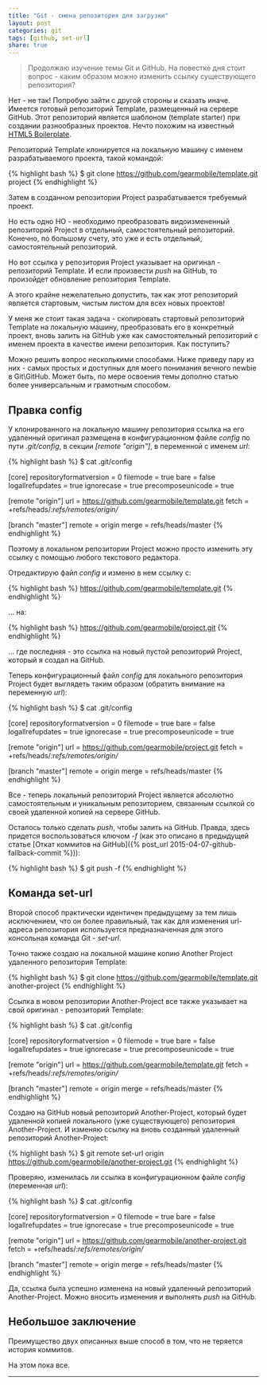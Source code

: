 ```yaml
---
title: "Git - смена репозитория для загрузки"
layout: post
categories: git
tags: [github, set-url]
share: true
---
```


> Продолжаю изучение темы Git и GitHub. На повестке дня стоит вопрос - каким образом можно изменить ссылку существующего репозитория?

Нет - не так! Попробую зайти с другой стороны и сказать иначе. Имеется готовый репозиторий Template, размещенный на сервере GitHub. Этот репозиторий является шаблоном (template starter) при создании разнообразных проектов. Нечто похожим на известный [HTML5 Boilerplate][1].

Репозиторий Template клонируется на локальную машину с именем разрабатываемого проекта, такой командой:

{% highlight bash %}
$ git clone https://github.com/gearmobile/template.git project
{% endhighlight %}

Затем в созданном репозитории Project разрабатывается требуемый проект.

Но есть одно НО - необходимо преобразовать видоизмененный репозиторий Project в отдельный, самостоятельный репозиторий. Конечно, по большому счету, это уже и есть отдельный, самостоятельный репозиторий.

Но вот ссылка у репозитория Project указывает на оригинал - репозиторий Template. И если произвести _push_ на GitHub, то произойдет обновление репозитория Template.

А этого крайне нежелательно допустить, так как этот репозиторий является стартовым, чистым листом для всех новых проектов!

У меня же стоит такая задача - скопировать стартовый репозиторий  Template на локальную машину, преобразовать его в конкретный проект, вновь залить на GitHub уже как самостоятельный репозиторий с именем проекта в качестве имени репозитория. Как поступить?

Можно решить вопрос несколькими способами. Ниже приведу пару из них - самых простых и доступных для моего понимания вечного newbie в Git\GitHub. Может быть, по мере освоения темы дополню статью более универсальным и грамотным способом.

## Правка config

У клонированного на локальную машину репозитория ссылка на его удаленный оригинал размещена в конфигурационном файле _config_ по пути _.git/config_, в секции _[remote "origin"]_, в переменной с именем _url_:

{% highlight bash %}
$ cat .git/config

[core]
  repositoryformatversion = 0
  filemode = true
  bare = false
  logallrefupdates = true
  ignorecase = true
  precomposeunicode = true

[remote "origin"]
  url = https://github.com/gearmobile/template.git
  fetch = +refs/heads/*:refs/remotes/origin/*

[branch "master"]
  remote = origin
  merge = refs/heads/master
{% endhighlight %}

Поэтому в локальном репозитории Project можно просто изменить эту ссылку с помощью любого текстового редактора.

Отредактирую файл _config_ и изменю в нем ссылку с:

{% highlight bash %}
https://github.com/gearmobile/template.git
{% endhighlight %}

... на:

{% highlight bash %}
https://github.com/gearmobile/project.git
{% endhighlight %}

... где последняя - это ссылка на новый пустой репозиторий Project, который я создал на GitHub.

Теперь конфигурационный файл _config_ для локального репозитория Project будет выглядеть таким образом (обратить внимание на переменную _url_):

{% highlight bash %}
$ cat .git/config

[core]
  repositoryformatversion = 0
  filemode = true
  bare = false
  logallrefupdates = true
  ignorecase = true
  precomposeunicode = true

[remote "origin"]
  url = https://github.com/gearmobile/project.git
  fetch = +refs/heads/*:refs/remotes/origin/*

[branch "master"]
  remote = origin
  merge = refs/heads/master
{% endhighlight %}

Все - теперь локальный репозиторий Project является абсолютно самостоятельным и уникальным репозиторием, связанным ссылкой со своей удаленной копией на сервере GitHub.

Осталось только сделать _push_, чтобы залить на GitHub. Правда, здесь придется воспользоваться ключом _-f_ (как это описано в предыдущей статье [Откат коммитов на GitHub]({% post_url 2015-04-07-github-fallback-commit %})):

{% highlight bash %}
$ git push -f
{% endhighlight %}

## Команда set-url

Второй способ практически идентичен предыдущему за тем лишь исключением, что он более правильный, так как для изменения url-адреса репозитория используется предназначенная для этого консольная команда Git - _set-url_.

Точно также создаю на локальной машине копию Another Project удаленного репозитория Template:

{% highlight bash %}
$ git clone https://github.com/gearmobile/template.git another-project
{% endhighlight %}

Ссылка в новом репозитории Another-Project все также указывает на свой оригинал - репозиторий Template:

{% highlight bash %}
$ cat .git/config

[core]
  repositoryformatversion = 0
  filemode = true
  bare = false
  logallrefupdates = true
  ignorecase = true
  precomposeunicode = true

[remote "origin"]
  url = https://github.com/gearmobile/template.git
  fetch = +refs/heads/*:refs/remotes/origin/*

[branch "master"]
  remote = origin
  merge = refs/heads/master
{% endhighlight %}

Создаю на GitHub новый репозиторий Another-Project, который будет удаленной копией локального (уже существующего) репозитория Another-Project. И изменяю ссылку на вновь созданный удаленный репозиторий Another-Project:

{% highlight bash %}
$ git remote set-url origin https://github.com/gearmobile/another-project.git
{% endhighlight %}

Проверяю, изменилась ли ссылка в конфигурационном файле _config_ (переменная _url_):

{% highlight bash %}
$ cat .git/config

[core]
  repositoryformatversion = 0
  filemode = true
  bare = false
  logallrefupdates = true
  ignorecase = true
  precomposeunicode = true

[remote "origin"]
  url = https://github.com/gearmobile/another-project.git
  fetch = +refs/heads/*:refs/remotes/origin/*

[branch "master"]
  remote = origin
  merge = refs/heads/master
{% endhighlight %}

Да, ссылка была успешно изменена на новый удаленный репозиторий Another-Project. Можно вносить изменения и выполнять _push_ на GitHub.

## Небольшое заключение

Преимущество двух описанных выше способ в том, что не теряется история коммитов.

На этом пока все.

---

[1]: https://html5boilerplate.com/ "HTML5 Boilerplate"
